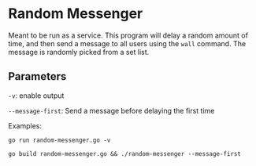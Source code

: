 # Random Messenger

Meant to be run as a service. This program will delay a random amount of time,
and then send a message to all users using the `wall` command.
The message is randomly picked from a set list.
## Parameters

`-v`: enable output

`--message-first`: Send a message before delaying the first time

Examples:
```
go run random-messenger.go -v

go build random-messenger.go && ./random-messenger --message-first
```